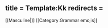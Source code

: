 title = Template:Kk
redirects =
---

[[Masculine|<span title="Masculine (karlkyn)" class='emoji masculine singular'></span>]]<noinclude>
[[Category:Grammar emojis]]
</noinclude>